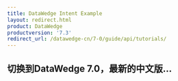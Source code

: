 ```yaml
---
title: DataWedge Intent Example
layout: redirect.html
product: DataWedge
productversion: '7.3'
redirect_url: /datawedge-cn/7-0/guide/api/tutorials/
---
```


## 切换到DataWedge 7.0，最新的中文版...


